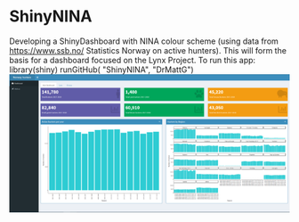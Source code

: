# ShinyNINA
Developing a ShinyDashboard with NINA colour scheme (using data from https://www.ssb.no/ Statistics Norway on active hunters). This will form the basis for a dashboard focused on the Lynx Project.
To run this app:
library(shiny)
runGitHub( "ShinyNINA", "DrMattG")
![Screenshot](screenshot.png)